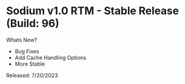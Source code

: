 # Sodium v1.0 RTM - Stable Release (Build: 96)

Whats New?

- Bug Fixes
- Add Cache Handling Options
- More Stable

Released: 7/20/2023
